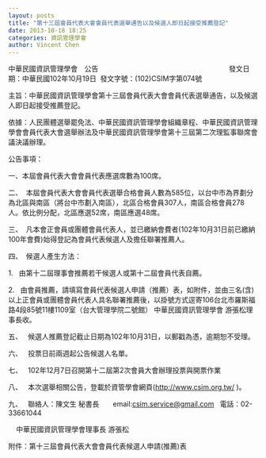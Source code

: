 ```yaml
---
layout: posts
title: "第十三屆會員代表大會會員代表選舉通告以及候選人即日起接受推薦登記"
date: 2013-10-18 18:25
categories: 資訊管理學會
author: Vincent Chen
---
```


中華民國資訊管理學會　公告                                                                   發文日期：中華民國102年10月19日  發文字號：(102)CSIM字第074號

主旨：中華民國資訊管理學會第十三屆會員代表大會會員代表選舉通告，以及候選人即日起接受推薦登記。

依據：人民團體選舉罷免法、中華民國資訊管理學會組織章程、中華民國資訊管理學會會員代表大會選舉辦法及中華民國資訊管理學會第十三屆第二次理監事聯席會議決議辦理。

公告事項：

一、本屆會員代表大會會員代表應選席數為100席。

二、  本屆會員代表大會會員代表選舉合格會員人數為585位，以台中市為界劃分為北區與南區（將台中市劃入南區），北區合格會員307人，南區合格會員278人。依比例分配，北區應選52席，南區應選48席。

三、  凡本會正會員或團體會員代表人，並已繳納會費者(102年10月31日前已繳納100年會費)始得登記為會員代表候選人及擔任聯署推薦人。

四、  候選人產生方法：

1.   由第十二屆理事會推薦若干候選人或第十二屆會員代表自薦。

2.   由會員推薦，請填寫會員代表候選人申請（推薦）表，如附件，並由三名(含)以上正會員或團體會員代表人具名聯署推薦後，以掛號方式逕寄106台北市羅斯福路4段85號11樓1109室（台大管理學院二號館） 中華民國資訊管理學會 游張松理事長收。

五、   候選人推薦登記截止日期為102年10月31日，以郵戳為憑，逾期恕不受理。

六、   投票日前兩週起公告候選人名單。

七、   102年12月7日召開第十二屆第2次會員大會辦理投票與開票作業

八、   本次選舉相關公告，登載於資管學會網頁(http://www.csim.org.tw/ )。

九、   聯絡人：陳文生 秘書長       email:csim.service@gmail.com   電話：02-33661044

    中華民國資訊管理學會理事長 游張松

附件：第十三屆會員代表大會會員代表候選人申請(推薦)表

 
